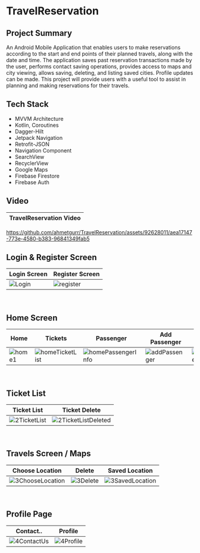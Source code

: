 # TravelReservation

## Project Summary

An Android Mobile Application that enables users to make reservations according to the start and end points of their planned travels, along with the date and time. The application saves past reservation transactions made by the user, performs contact saving operations, provides access to maps and city viewing, allows saving, deleting, and listing saved cities. Profile updates can be made.
This project will provide users with a useful tool to assist in planning and making reservations for their travels.

## Tech Stack 
 - MVVM Architecture
 - Kotlin, Coroutines
 - Dagger-Hilt
 - Jetpack Navigation
 - Retrofit-JSON
 - Navigation Component
 - SearchView
 - RecyclerView
 - Google Maps
 - Firebase Firestore
 - Firebase Auth

 
 ## Video
 
| TravelReservation Video |
| ---------------------------- |
https://github.com/ahmetgurr/TravelReservation/assets/92628011/aea17147-773e-4580-b383-96841349fab5




## Login & Register Screen

| Login Screen | Register Screen |
| ---------------------------- | ---------------------------- |
|![Login](https://github.com/ahmetgurr/TravelReservation/assets/92628011/25d20fc7-0c16-48d6-9125-cf73fcb4da8a)|![register](https://github.com/ahmetgurr/TravelReservation/assets/92628011/a32f3818-d731-4a30-9a48-e8b856f9b328)|


</br>

## Home Screen
| Home | Tickets | Passenger | Add Passenger | Choose Seat | 
| ---------------------------- | ---------------------------- | ---------------------------- | ---------------------------- | ---------------------------- |
|![home1](https://github.com/ahmetgurr/TravelReservation/assets/92628011/29738c2d-2be5-4347-9aaf-2bf40af0427f)| ![homeTicketList](https://github.com/ahmetgurr/TravelReservation/assets/92628011/0960abc7-0fd4-48e9-ac78-523c620c910d)|![homePassengerInfo](https://github.com/ahmetgurr/TravelReservation/assets/92628011/0ddc2f46-796d-443c-831c-284d4c90b182) | ![addPassenger](https://github.com/ahmetgurr/TravelReservation/assets/92628011/58055530-28cb-482a-85ed-c937e87b0f51) | ![chooseSeat](https://github.com/ahmetgurr/TravelReservation/assets/92628011/ae203c6f-b551-4f0c-941e-184b7e889cdd)




</br>

## Ticket List
| Ticket List | Ticket Delete |
| ---------------------------- | ---------------------------- |
|![2TicketList](https://github.com/ahmetgurr/TravelReservation/assets/92628011/2f897df4-8327-4737-9f7c-84243a3faac3) |![2TicketListDeleted](https://github.com/ahmetgurr/TravelReservation/assets/92628011/63ecdaa0-60dd-4295-afe5-80673c95f0b4)|

</br>


## Travels Screen / Maps
| Choose Location |  Delete | Saved Location |
| ---------------------------- | ---------------------------- | ---------------------------- |
| ![3ChooseLocation](https://github.com/ahmetgurr/TravelReservation/assets/92628011/df7cf880-78b8-4396-a177-07c30d3bf8ee) | ![3Delete](https://github.com/ahmetgurr/TravelReservation/assets/92628011/ef406368-e600-4dad-a92a-a2000bb4ab69) | ![3SavedLocation](https://github.com/ahmetgurr/TravelReservation/assets/92628011/4eae9e26-1b8a-44ff-bb49-65d521c3fa71)|

</br>


## Profile Page
| Contact..  |  Profile |
| ---------------------------- | ---------------------------- |
| ![4ContactUs](https://github.com/ahmetgurr/TravelReservation/assets/92628011/76a96b65-ffb6-4f42-a1b1-8fd9920cd263) | ![4Profile](https://github.com/ahmetgurr/TravelReservation/assets/92628011/8028655a-2642-474c-8f0e-d5d98bdcc90e) |



</br>


